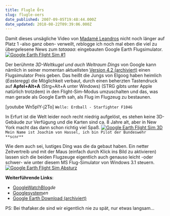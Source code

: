 ```yaml
---
title: Flugle Örs
slug: flugle-oers
date_published: 2007-09-05T19:48:44.000Z
date_updated: 2018-08-22T09:39:06.000Z
---
```


Damit dieses unsägliche Video von [Madamé Leandros](__GHOST_URL__/04/cordon-blue/) nicht noch länger auf Platz 1 -also ganz oben- verweilt, *re*blogge ich noch mal eben die viel zu über*ge*lesene News zum *tataaaa*: eingebauten Google Earth Flugsimulator.
[![Google Earth Flight Sim #1](//picdump.thafaker.de/2007/09/gefl_1.png)](http://picdump.thafaker.de/2007/09/gefl_1.png)

Der berühmte *3D-Weltkugel und auch Weltraum Dings* von Google kann nämlich in seiner momentan aktuellsten [Version 4.2 (archiviert)](http://web.archive.org/web/20070907133055/http://earth.google.com:80/download-earth.html) einen Flugsimulator Preis geben. Das heißt die Jungs von Elgoog haben heimlich (*Easteregg*) die Möglichkeit verbaut, durch einen beherzten Tastendruck auf **Apfel+Alt+A** (Strg+Alt+A unter Windows) (STRG gibts unter Apple natürlich trotzdem) in den Flight-Sim-Modus umzuschalten und das, was man gerade als Google Earth sah, als Flug im Flugzeug zu bestaunen.

[youtube Wn5pIY-j2To]
`Welle: Erdball - Starfighter F104G`

In Erfurt ist die Welt leider noch recht niedrig aufgelöst, es stehen keine 3D-Gebäude  zur Verfügung und die Karten sind ca. 8 Jahre alt, aber in New York macht das dann schon richtig viel Spaß.
[![Google Earth Flight Sim 3D](//picdump.thafaker.de/2007/09/gefl_6_3d.png)](http://picdump.thafaker.de/2007/09/gefl_6_3d.png)
`Mein Name ist Joachim von Hassel, ich bin Pilot der Bundeswehr **scnr**`

Wie dem auch sei, lustiges Ding was die da gebaut haben. Ein netter Zeitvertreib und mit der Maus (einfach durch Klick ins Bild zu aktivieren) lassen sich die beiden Flugzeuge  eigentlich auch genauso leicht -oder schwer- wie unter diesem MS Flug-Simulator von Windows 3.1 steuern.
[![Google Earth Flight Sim Absturz](//picdump.thafaker.de/2007/09/gefl_3_absturz.png)](http://picdump.thafaker.de/2007/09/gefl_3_absturz.png)

**Weiterführende Links**:

- [GoogleWatchBlog](http://www.googlewatchblog.de/2007/09/01/easteregg-google-earth-4.2-als-flugsimulator/)*de*
- [Googlesystem](http://googlesystem.blogspot.com/2007/08/google-earth-easter-egg-flight.html)*en*
- [Google Earth Download (archiviert)](http://web.archive.org/web/20060902232345/http://earth.google.de:80/download-earth.html)

PS: Bei thafaker.de sind wir eigentlich nie zu spät, nur etwas langsam...

